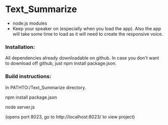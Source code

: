 # Text_Summarize

* node.js modules
* Keep your speaker on (especially when you load the app). Also the app will take some time to load as it will need to create the responsive voice.

### Installation:
All dependencies already downloadable on github.
In case you don't want to download off github, just npm install package.json.

### Build instructions:

In PATHTO:/Text_Summarize directory.

npm install package.json

node server.js

(opens port 8023, go to http://localhost:8023/ to view project)

